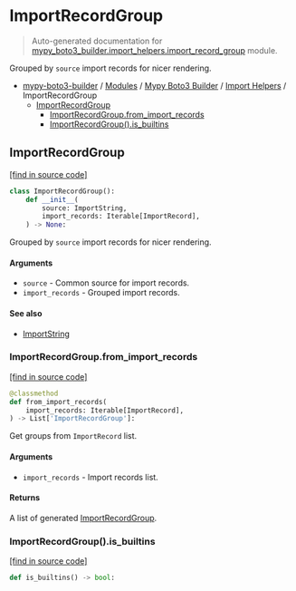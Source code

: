 # ImportRecordGroup

> Auto-generated documentation for [mypy_boto3_builder.import_helpers.import_record_group](https://github.com/vemel/mypy_boto3_builder/blob/master/mypy_boto3_builder/import_helpers/import_record_group.py) module.

Grouped by `source` import records for nicer rendering.

- [mypy-boto3-builder](../../README.md#mypy_boto3_builder) / [Modules](../../MODULES.md#mypy-boto3-builder-modules) / [Mypy Boto3 Builder](../index.md#mypy-boto3-builder) / [Import Helpers](index.md#import-helpers) / ImportRecordGroup
    - [ImportRecordGroup](#importrecordgroup)
        - [ImportRecordGroup.from_import_records](#importrecordgroupfrom_import_records)
        - [ImportRecordGroup().is_builtins](#importrecordgroupis_builtins)

## ImportRecordGroup

[[find in source code]](https://github.com/vemel/mypy_boto3_builder/blob/master/mypy_boto3_builder/import_helpers/import_record_group.py#L10)

```python
class ImportRecordGroup():
    def __init__(
        source: ImportString,
        import_records: Iterable[ImportRecord],
    ) -> None:
```

Grouped by `source` import records for nicer rendering.

#### Arguments

- `source` - Common source for import records.
- `import_records` - Grouped import records.

#### See also

- [ImportString](import_string.md#importstring)

### ImportRecordGroup.from_import_records

[[find in source code]](https://github.com/vemel/mypy_boto3_builder/blob/master/mypy_boto3_builder/import_helpers/import_record_group.py#L25)

```python
@classmethod
def from_import_records(
    import_records: Iterable[ImportRecord],
) -> List['ImportRecordGroup']:
```

Get groups from `ImportRecord` list.

#### Arguments

- `import_records` - Import records list.

#### Returns

A list of generated [ImportRecordGroup](#importrecordgroup).

### ImportRecordGroup().is_builtins

[[find in source code]](https://github.com/vemel/mypy_boto3_builder/blob/master/mypy_boto3_builder/import_helpers/import_record_group.py#L63)

```python
def is_builtins() -> bool:
```
